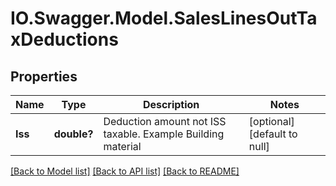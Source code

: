 # IO.Swagger.Model.SalesLinesOutTaxDeductions
## Properties

Name | Type | Description | Notes
------------ | ------------- | ------------- | -------------
**Iss** | **double?** | Deduction amount not ISS taxable. Example Building material | [optional] [default to null]

[[Back to Model list]](../README.md#documentation-for-models) [[Back to API list]](../README.md#documentation-for-api-endpoints) [[Back to README]](../README.md)

